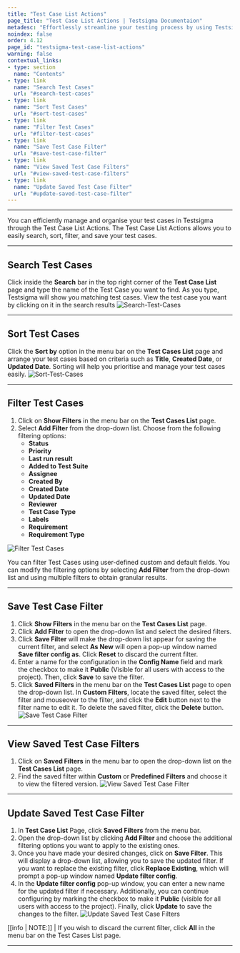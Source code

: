 ```yaml
---
title: "Test Case List Actions"
page_title: "Test Case List Actions | Testsigma Documentaion"
metadesc: "Effortlessly streamline your testing process by using Testsigma's List Actions to search, sort, filter, save, view, and manage test cases, and optimise."
noindex: false
order: 4.12
page_id: "testsigma-test-case-list-actions"
warning: false
contextual_links:
- type: section
  name: "Contents"
- type: link
  name: "Search Test Cases"
  url: "#search-test-cases"
- type: link
  name: "Sort Test Cases"
  url: "#sort-test-cases"
- type: link
  name: "Filter Test Cases"
  url: "#filter-test-cases"
- type: link
  name: "Save Test Case Filter"
  url: "#save-test-case-filter"
- type: link
  name: "View Saved Test Case Filters"
  url: "#view-saved-test-case-filters"
- type: link
  name: "Update Saved Test Case Filter"
  url: "#update-saved-test-case-filter"  
---
```


---

You can efficiently manage and organise your test cases in Testsigma through the Test Case List Actions. The Test Case List Actions allows you to easily search, sort, filter, and save your test cases.

---
## **Search Test Cases**

Click inside the **Search** bar in the top right corner of the **Test Case List** page and type the name of the Test Case you want to find. As you type, Testsigma will show you matching test cases. View the test case you want by clicking on it in the search results ![Search-Test-Cases](https://s3.amazonaws.com/static-docs.testsigma.com/new_images/projects/applications/search_testcases.gif)

---

## **Sort Test Cases**

Click the **Sort by** option in the menu bar on the **Test Cases List** page and arrange your test cases based on criteria such as **Title**, **Created Date**, or **Updated Date**. Sorting will help you prioritise and manage your test cases easily. ![Sort-Test-Cases](https://s3.amazonaws.com/static-docs.testsigma.com/new_images/projects/applications/sorting_testcase.gif)

---

## **Filter Test Cases**

1. Click on **Show Filters** in the menu bar on the **Test Cases List** page.
2. Select **Add Filter** from the drop-down list. Choose from the following filtering options:
    - **Status**
    - **Priority**
    - **Last run result**
    - **Added to Test Suite**
    - **Assignee**
    - **Created By**
    - **Created Date**
    - **Updated Date**
    - **Reviewer**
    - **Test Case Type**
    - **Labels**
    - **Requirement**
    - **Requirement Type**

![Filter Test Cases](https://s3.amazonaws.com/static-docs.testsigma.com/new_images/projects/applications/filters_testcase.gif)

You can filter Test Cases using user-defined custom and default fields. You can modify the filtering options by selecting **Add Filter** from the drop-down list and using multiple filters to obtain granular results.

---

## **Save Test Case Filter**

1. Click **Show Filters** in the menu bar on the **Test Cases List** page.
2. Click **Add Filter** to open the drop-down list and select the desired filters.
3. Click **Save Filter** will make the drop-down list appear for saving the current filter, and select **As New** will open a pop-up window named **Save filter config as**. Click **Reset** to discard the current filter.
4. Enter a name for the configuration in the **Config Name** field and mark the checkbox to make it **Public** (Visible for all users with access to the project). Then, click **Save** to save the filter.
5. Click **Saved Filters** in the menu bar on the **Test Cases List** page to open the drop-down list. In **Custom Filters**, locate the saved filter, select the filter and mouseover to the filter, and click the **Edit** button next to the filter name to edit it. To delete the saved filter, click the **Delete** button. ![Save Test Case Filter](https://s3.amazonaws.com/static-docs.testsigma.com/new_images/projects/applications/savefilters_testcases.gif)

---

## **View Saved Test Case Filters**

1. Click on **Saved Filters** in the menu bar to open the drop-down list on the **Test Cases List** page.
2. Find the saved filter within **Custom** or **Predefined Filters** and choose it to view the filtered version. ![View Saved Test Case Filter](https://s3.amazonaws.com/static-docs.testsigma.com/new_images/projects/applications/viewfilters_testcase.png)

---

## **Update Saved Test Case Filter**

1. In **Test Case List** Page, click **Saved Filters** from the menu bar.
2. Open the drop-down list by clicking **Add Filter** and choose the additional filtering options you want to apply to the existing ones.
3. Once you have made your desired changes, click on **Save Filter**. This will display a drop-down list, allowing you to save the updated filter. If you want to replace the existing filter, click **Replace Existing**, which will prompt a pop-up window named **Update filter config**.
4. In the **Update filter config** pop-up window, you can enter a new name for the updated filter if necessary. Additionally, you can continue configuring by marking the checkbox to make it **Public** (visible for all users with access to the project). Finally, click **Update** to save the changes to the filter. ![Update Saved Test Case Filters](https://s3.amazonaws.com/static-docs.testsigma.com/new_images/projects/applications/update_savedfilter_testcase.gif)


[[info | NOTE:]]
| If you wish to discard the current filter, click **All** in the menu bar on the Test Cases List page.

---
